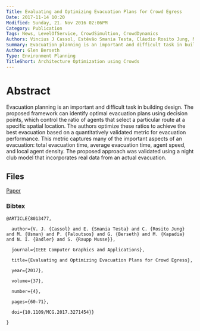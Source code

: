 ```yaml
---
Title: Evaluating and Optimizing Evacuation Plans for Crowd Egress
Date: 2017-11-14 10:20
Modified: Sunday, 21. Nov 2016 02:06PM 
Category: Publication
Tags: News, LevelOfService, CrowdSimultion, CrowdDynamics
Authors: Vincius J Cassol, Estêvão Smania Testa, Cláudio Rosito Jung, Muhammad Usman, Petros Faloutsos, Glen Berseth, Mubbasir Kapadia, Norman I Badler, Soraia Raupp Musse
Summary: Evacuation planning is an important and difficult task in building design. The proposed framework can identify optimal evacuation plans using decision points, which control the ratio of agents that select a particular route at a specific spatial location. The authors optimize these ratios to achieve the best evacuation based on a quantitatively validated metric for evacuation performance. This metric captures many of the important aspects of an evacuation: total evacuation time, average evacuation time, agent speed, and local agent density. The proposed approach was validated using a night club model that incorporates real data from an actual evacuation.
Author: Glen Berseth
Type: Environment Planning
TitleShort: Architecture Optimization using Crowds
---
```



# Abstract

Evacuation planning is an important and difficult task in building design. The proposed framework can identify optimal evacuation plans using decision points, which control the ratio of agents that select a particular route at a specific spatial location. The authors optimize these ratios to achieve the best evacuation based on a quantitatively validated metric for evacuation performance. This metric captures many of the important aspects of an evacuation: total evacuation time, average evacuation time, agent speed, and local agent density. The proposed approach was validated using a night club model that incorporates real data from an actual evacuation.

## Files

[Paper](https://ieeexplore.ieee.org/abstract/document/8013477)

### Bibtex

```
@ARTICLE{8013477,

  author={V. J. {Cassol} and E. {Smania Testa} and C. {Rosito Jung} and M. {Usman} and P. {Faloutsos} and G. {Berseth} and M. {Kapadia} and N. I. {Badler} and S. {Raupp Musse}},

  journal={IEEE Computer Graphics and Applications}, 

  title={Evaluating and Optimizing Evacuation Plans for Crowd Egress}, 

  year={2017},

  volume={37},

  number={4},

  pages={60-71},

  doi={10.1109/MCG.2017.3271454}}

}
```


